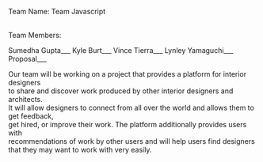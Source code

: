 Team Name: Team Javascript <br/> <br/>

Team Members: <br/>

Sumedha Gupta___
Kyle Burt___
Vince Tierra___
Lynley Yamaguchi___
Proposal___

Our team will be working on a project that provides a platform for interior designers <br/>
to share and discover work produced by other interior designers and architects.<br/>
It will allow designers to connect from all over the world and allows them to get feedback,<br/>
get hired, or improve their work. The platform additionally provides users with <br/>
recommendations of work by other users and will help users find designers
that they may want to work with very easily. <br/>
